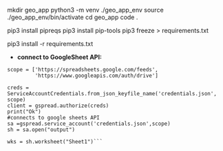 mkdir geo_app
python3 -m venv ./geo_app_env
source ./geo_app_env/bin/activate
cd geo_app
code .

pip3 install pipreqs
pip3 install pip-tools
pip3 freeze > requirements.txt

pip3 install -r requirements.txt



* **connect to GoogleSheet API:**

```# Use credentials to create a client to interact with the Google Drive API
scope = ['https://spreadsheets.google.com/feeds',
         'https://www.googleapis.com/auth/drive']

creds = ServiceAccountCredentials.from_json_keyfile_name('credentials.json', scope)
client = gspread.authorize(creds)
print("Ok")
#connects to google sheets API
sa =gspread.service_account('credentials.json',scope)
sh = sa.open("output")

wks = sh.worksheet("Sheet1")```

